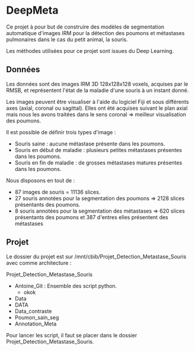 # DeepMeta
Ce projet à pour but de construire des modèles de segmentation automatique d'images IRM pour la détection des poumons et
métastases pulmonaires dans le cas du petit animal, la souris. 

Les méthodes utilisées pour ce projet sont issues du Deep Learning.

## Données
Les données sont des images IRM 3D 128x128x128 voxels, acquises par le RMSB, et représentent l'état de la maladie d'une souris 
à un instant donné. 

Les images peuvent être visualiser à l'aide du logiciel Fiji et sous différents axes (axial, coronal ou sagittal). 
Elles ont été acquises suivant le plan axial mais nous les avons traitées dans le sens coronal => meilleur visualisation des poumons.

Il est possible de définir trois types d'image : 
* Souris saine : aucune métastase présente dans les poumons.
* Souris en début de maladie : plusieurs petites métastases présentes dans les poumons.
* Souris en fin de maladie : de grosses métastases matures présentes dans les poumons.

Nous disposons en tout de : 
* 87 images de souris = 11136 slices. 
* 27 souris annotées pour la segmentation des poumons => 2128 slices présentants des poumons. 
* 8 souris annotées pour la segmentation des métastases => 620 slices présentants des poumons et 387 d'entres elles présentent des métastases

## Projet
Le dossier du projet est sur /mnt/cbib/Projet_Detection_Metastase_Souris avec comme architecture : 

Projet_Detection_Metastase_Souris
* Antoine_Git : Ensemble des script python. 
  * okok
* Data 
* DATA
* Data_contraste
* Poumon_sain_seg
* Annotation_Meta





Pour lancer les script, il faut se placer dans le dossier Projet_Detection_Metastase_Souris. 
